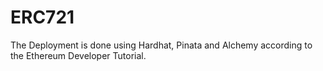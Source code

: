 # ERC721
The Deployment is done using Hardhat, Pinata and Alchemy according to the Ethereum Developer Tutorial.
